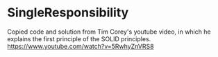 # SingleResponsibility
Copied code and solution from Tim Corey's youtube video, in which he explains the first principle of the SOLID principles.  https://www.youtube.com/watch?v=5RwhyZnVRS8
